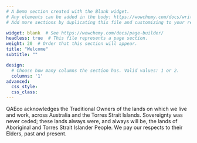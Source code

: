```yaml
---
# A Demo section created with the Blank widget.
# Any elements can be added in the body: https://wowchemy.com/docs/writing-markdown-latex/
# Add more sections by duplicating this file and customizing to your requirements.

widget: blank  # See https://wowchemy.com/docs/page-builder/
headless: true  # This file represents a page section.
weight: 20  # Order that this section will appear.
title: "Welcome"
subtitle: ""

design:
  # Choose how many columns the section has. Valid values: 1 or 2.
  columns: '1'
advanced:
  css_style:
  css_class:
---
```


QAEco acknowledges the Traditional Owners of the lands on which we live and work, across Australia and the Torres Strait Islands. Sovereignty was never ceded; these lands always were, and always will be, the lands of Aboriginal and Torres Strait Islander People.  We pay our respects to their Elders, past and present.
